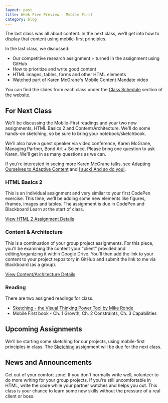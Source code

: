 ```yaml
---
layout: post
title: Week Five Preview - Mobile First
category: blog
---
```


The last class was all about content.  In the next class, we'll get into how to display that content using mobile-first principles.  

In the last class, we discussed:

* Our competitive research assignment + turned in the assignment using GitHub
* How to prioritize and write good content
* HTML images, tables, forms and other HTML elements
* Watched part of Karen McGrane's Mobile Content Mandate video

You can find the slides from each class under the [Class Schedule](http://rwdkent.com/class/schedule/) section of the website.

## For Next Class

We'll be discussing the Mobile-First readings and your two new assignments, HTML Basics 2 and Content/Architecture.  We'll do some hands-on sketching, so be sure to bring your notebook/sketchbook.

We'll also have a guest speaker via video conference, Karen McGrane, Managing Partner, Bond Art + Science.  Please bring one question to ask Karen.  We'll get in as many questions as we can.

If you're interested in seeing more Karen McGrane talks, see [Adapting Ourselves to Adaptive Content](https://vimeo.com/56705945) and [I suck! And so do you!](http://2013.dareconf.com/videos/mcgrane).


### HTML Basics 2

This is an individual assignment and very similar to your first CodePen exercise.  This time, we'll be adding some new elements like figures, iframes, images and tables.  The assignment is due in CodePen and Blackboard Learn at the start of class.

<a href="http://rwdkent.com/class/assignments/html2/" class="button small">View HTML 2 Assignment Details</a>

### Content & Architecture

This is a continuation of your group project assignments.  For this piece, you'll be examining the content your "client" provided and editing/organizing it within Google Drive.  You'll then add the link to your content to your project repository in GitHub and submit the link to me via Blackboard (as a group).  

<a href="/class/assignments/content/" class="button small">View Content/Architecture Details</a>


### Reading

There are two assigned readings for class.

* [Sketching - the Visual Thinking Power Tool by Mike Rohde](http://alistapart.com/article/sketching-the-visual-thinking-power-tool)
* Mobile First book - Ch. 1 Growth, Ch. 2 Constraints, Ch. 3 Capabilities


## Upcoming Assignments

We'll be starting some sketching for our projects, using mobile-first principles in class.  The [Sketching](/class/assignments/sketching/) assignment will be due for the next class.


## News and Announcements

Get out of your comfort zone!  If you don't normally write well, volunteer to do more writing for your group projects.  If you're still uncomfortable in HTML, write the code while your partner watches and helps you out.  This class is your chance to learn some new skills without the pressure of a real client or boss.  
  
